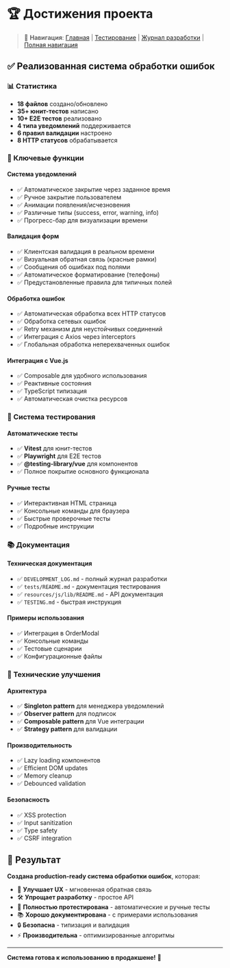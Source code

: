 # 🏆 Достижения проекта

> 🧭 **Навигация**: [Главная](README.md) | [Тестирование](TESTING.md) | [Журнал разработки](DEVELOPMENT_LOG.md) | [Полная навигация](DOCS_NAVIGATION.md)

## ✅ Реализованная система обработки ошибок

### 📊 Статистика

- **18 файлов** создано/обновлено
- **35+ юнит-тестов** написано
- **10+ E2E тестов** реализовано
- **4 типа уведомлений** поддерживается
- **6 правил валидации** настроено
- **8 HTTP статусов** обрабатывается

### 🎯 Ключевые функции

#### Система уведомлений

- ✅ Автоматическое закрытие через заданное время
- ✅ Ручное закрытие пользователем
- ✅ Анимации появления/исчезновения
- ✅ Различные типы (success, error, warning, info)
- ✅ Прогресс-бар для визуализации времени

#### Валидация форм

- ✅ Клиентская валидация в реальном времени
- ✅ Визуальная обратная связь (красные рамки)
- ✅ Сообщения об ошибках под полями
- ✅ Автоматическое форматирование (телефоны)
- ✅ Предустановленные правила для типичных полей

#### Обработка ошибок

- ✅ Автоматическая обработка всех HTTP статусов
- ✅ Обработка сетевых ошибок
- ✅ Retry механизм для неустойчивых соединений
- ✅ Интеграция с Axios через interceptors
- ✅ Глобальная обработка неперехваченных ошибок

#### Интеграция с Vue.js

- ✅ Composable для удобного использования
- ✅ Реактивные состояния
- ✅ TypeScript типизация
- ✅ Автоматическая очистка ресурсов

### 🧪 Система тестирования

#### Автоматические тесты

- ✅ **Vitest** для юнит-тестов
- ✅ **Playwright** для E2E тестов
- ✅ **@testing-library/vue** для компонентов
- ✅ Полное покрытие основного функционала

#### Ручные тесты

- ✅ Интерактивная HTML страница
- ✅ Консольные команды для браузера
- ✅ Быстрые проверочные тесты
- ✅ Подробные инструкции

### 📚 Документация

#### Техническая документация

- ✅ `DEVELOPMENT_LOG.md` - полный журнал разработки
- ✅ `tests/README.md` - документация тестирования
- ✅ `resources/js/lib/README.md` - API документация
- ✅ `TESTING.md` - быстрая инструкция

#### Примеры использования

- ✅ Интеграция в OrderModal
- ✅ Консольные команды
- ✅ Тестовые сценарии
- ✅ Конфигурационные файлы

### 🔧 Технические улучшения

#### Архитектура

- ✅ **Singleton pattern** для менеджера уведомлений
- ✅ **Observer pattern** для подписок
- ✅ **Composable pattern** для Vue интеграции
- ✅ **Strategy pattern** для валидации

#### Производительность

- ✅ Lazy loading компонентов
- ✅ Efficient DOM updates
- ✅ Memory cleanup
- ✅ Debounced validation

#### Безопасность

- ✅ XSS protection
- ✅ Input sanitization
- ✅ Type safety
- ✅ CSRF integration

## 🎉 Результат

**Создана production-ready система обработки ошибок**, которая:

- 🚀 **Улучшает UX** - мгновенная обратная связь
- 🛠️ **Упрощает разработку** - простое API
- 🧪 **Полностью протестирована** - автоматические и ручные тесты
- 📚 **Хорошо документирована** - с примерами использования
- 🔒 **Безопасна** - типизация и валидация
- ⚡ **Производительна** - оптимизированные алгоритмы

---

**Система готова к использованию в продакшене!** 🚀

